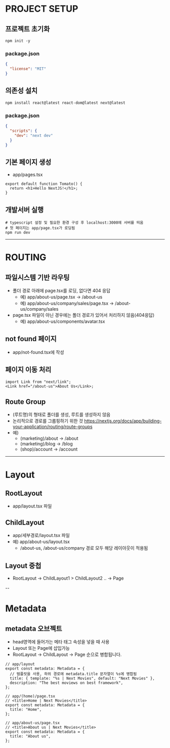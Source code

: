 # PROJECT SETUP

## 프로젝트 초기화

```shell
npm init -y
```

### package.json

```json
{
  "license": "MIT"
}
```

## 의존성 설치

```shell
npm install react@latest react-dom@latest next@latest
```

### package.json

```json
{
  "scripts": {
    "dev": "next dev"
  }
}
```

## 기본 페이지 생성

- app/pages.tsx

```tsx
export default function Tomato() {
  return <h1>Hello NextJS!</h1>;
}
```

## 개발서버 실행

```shell
# typescript 설정 및 필요한 환경 구성 후 localhost:3000에 서버를 띄움
# 첫 페이지는 app/page.tsx가 로딩됨
npm run dev
```

---

# ROUTING

## 파일시스템 기반 라우팅

- 폴더 경로 아래에 page.tsx를 로딩, 없다면 404 응답
  - 예) app/about-us/page.tsx -> /about-us
  - 예) app/about-us/company/sales/page.tsx -> /about-us/company/sales
- page.tsx 파일이 아닌 경우에는 폴더 경로가 있어서 처리하지 않음(404응답)
  - 예) app/about-us/components/avatar.tsx

## not found 페이지

- app/not-found.tsx에 작성

## 페이지 이동 처리

```tsx
import Link from "next/link";
<Link href="/about-us">About Us</Link>;
```

## Route Group

- (루트명)의 형태로 폴더를 생성, 루트를 생성하지 않음
- 논리적으로 경로를 그룹핑하기 위한 것
  https://nextjs.org/docs/app/building-your-application/routing/route-groups
- 예)
  - (marketing)/about -> /about
  - (marketing)/blog -> /blog
  - (shop)/account -> /account

---

# Layout

## RootLayout

- app/layout.tsx 파일

## ChildLayout

- app/세부경로/layout.tsx 파일
- 예) app/about-us/layout.tsx
  - /about-us, /about-us/company 경로 모두 해당 레이아웃이 적용됨

## Layout 중첩

- RootLayout -> ChildLayout1 > ChildLayout2 .. -> Page

--

# Metadata

## metadata 오브젝트

- head영역에 들어가는 메타 태그 속성을 넣을 때 사용
- Layout 또는 Page에 삽입가능
- RootLayout -> ChildLayout -> Page 순으로 병합됩니다.

```tsx
// app/layout
export const metadata: Metadata = {
  // 템플릿을 사용, 하위 경로에 metadata.title 문자열이 %s에 병합됨
  title: { template: "%s | Next Movies", default: "Next Movies" },
  description: "The best moviews on best framework",
};

// app/(home)/page.tsx
// <title>Home | Next Movies</title>
export const metadata: Metadata = {
  title: "Home",
};

// app/about-us/page.tsx
// <title>About us | Next Movies</title>
export const metadata: Metadata = {
  title: "About us",
};
```
